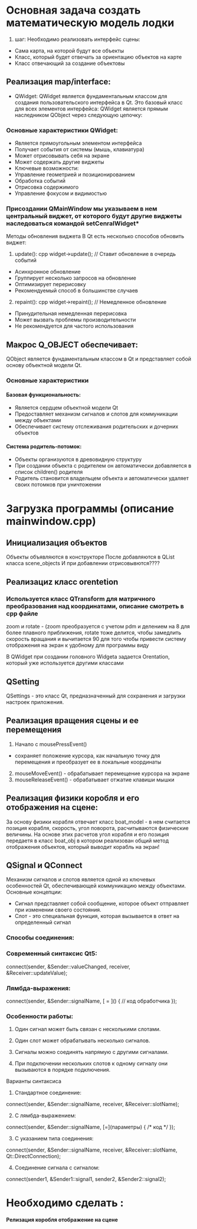 # Основная задача создать математическую модель лодки
1. шаг:
Необходимо реализовать интерфейс сцены:
- Сама карта, на которой будут все объекты
- Класс, который будет отвечать за ориентацию объектов на карте
- Класс отвечающий за создание объектовы

## Реализация map/interface:
 - QWidget: 
 QWidget является фундаментальным классом для создания пользовательского интерфейса в Qt. Это базовый класс для всех элементов интерфейса:
 QWidget является прямым наследником QObject через следующую цепочку:
 ### Основные характеристики QWidget:
 - Является прямоугольным элементом интерфейса
 - Получает события от системы (мышь, клавиатура)
 - Может отрисовывать себя на экране
 - Может содержать другие виджеты
 - Ключевые возможности:
 - Управление геометрией и позиционированием
 - Обработка событий
 - Отрисовка содержимого
 - Управление фокусом и видимостью

### Присоздании QMainWindow мы указываем в нем центральный виджет, от которого будут другие виджеты наследоваться командой setCenralWidget*     

Методы обновления виджета
В Qt есть несколько способов обновить виджет:
1. update():
cpp widget->update();  // Ставит обновление в очередь событий
- Асинхронное обновление
- Группирует несколько запросов на обновление
- Оптимизирует перерисовку
- Рекомендуемый способ в большинстве случаев
2. repaint():
cpp widget->repaint();  // Немедленное обновление
- Принудительная немедленная перерисовка
- Может вызвать проблемы производительности
- Не рекомендуется для частого использования

## Макрос Q_OBJECT обеспечивает:
QObject является фундаментальным классом в Qt и представляет собой основу объектной модели Qt.

### Основные характеристики
#### Базовая функциональность:
- Является сердцем объектной модели Qt
- Предоставляет механизм сигналов и слотов для коммуникации между объектами
- Обеспечивает систему отслеживания родительских и дочерних объектов
#### Система родитель-потомок:
- Объекты организуются в древовидную структуру
- При создании объекта с родителем он автоматически добавляется в список children() родителя
- Родитель становится владельцем объекта и автоматически удаляет своих потомков при уничтожении

# Загрузка программы (описание mainwindow.cpp)

## Инициализация объектов
Объекты объявляются в конструкторе
После добавляются в QList класса scene_objects
И при добавлении отрисовывются????


## Реализациz класс orentetion
### Используется класс QTransform для матричного преобразования над координатами, описание смотреть в cpp файле
zoom и rotate - (zoom преобразуется с учетом pdm и делением на 8 для более плавного приближения,
rotate тоже делится, чтобы замедлить скорость вращания и вычитается 90 для того чтобы привести систему отображения на экран к удобному для программы виду

В QWidget  при создании головного Widgeta задается Orentation, который уже используется другими классами


## QSetting
QSettings - это класс Qt, предназначенный для сохранения и загрузки настроек приложения.

## Реализация вращения сцены и ее перемещения
1) Начало с mousePressEvent()
- сохраняет положение курсора, как начальную точку для перемещения и преобразует ее в локальные координаты
2) mouseMoveEvent() - обрабатывает перемещение курсора на экране
3) mouseReleaseEvent() - обрабатывает отжатие клавиши мышки 

## Реализация физики коробля и его отображения на сцене:
За основу физики корабля отвечает класс boat_model - в нем считается позиция корабля, скорость, угол поворота, расчитываются физические величины.
На основе этих расчетов угол корабля и его позиция передаетя в класс boat_obj в котором реализован общий метод отображения объектов, который выводит корабль на экран!


## QSignal и QConnect

Механизм сигналов и слотов является одной из ключевых особенностей Qt, обеспечивающей коммуникацию между объектами.
Основные концепции:
- Сигнал представляет собой сообщение, которое объект отправляет при изменении своего состояния.
- Слот - это специальная функция, которая вызывается в ответ на определенный сигнал

### Способы соединения:
### Современный синтаксис Qt5:
connect(sender, &Sender::valueChanged, receiver, &Receiver::updateValue);

### Лямбда-выражения:

connect(sender, &Sender::signalName, \[ = ]() {
    // код обработчика
});

### Особенности работы:

1) Один сигнал может быть связан с несколькими слотами.

2) Один слот может обрабатывать несколько сигналов.

3) Сигналы можно соединять напрямую с другими сигналами.

4) При подключении нескольких слотов к одному сигналу они вызываются в порядке подключения.

Варианты синтаксиса

1. Стандартное соединение:

connect(sender, &Sender::signalName,
        receiver, &Receiver::slotName);
        
2. С лямбда-выражением:

connect(sender, &Sender::signalName,
        \[=](параметры) { /* код */ });
        
3. С указанием типа соединения:

connect(sender, &Sender::signalName,
        receiver, &Receiver::slotName,
        Qt::DirectConnection);
        
4. Соединение сигнала с сигналом:

connect(sender1, &Sender1::signal1,
        sender2, &Sender2::signal2);

# Необходимо сделать :
#### Релизация коробля отображение на сцене
